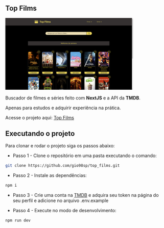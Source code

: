## Top Films

<img src='./public/screenshot.png' self='center' width='400'><br />

Buscador de filmes e séries feito com **NextJS** e a API da **TMDB**.

Apenas para estudos e adquirir experiência na prática.

Acesse o projeto aqui: [Top Films](https://top-films-gio98sp.vercel.app/)

## Executando o projeto

Para clonar e rodar o projeto siga os passos abaixo:

- Passo 1 - Clone o repositório em uma pasta executando o comando:

```bash
git clone https://github.com/gio98sp/top_films.git
```

- Passo 2 - Instale as dependências:

```bash
npm i
```

- Passo 3 - Crie uma conta na [TMDB](https://www.themoviedb.org) e adquira seu token na página do seu perfil e adicione no arquivo .env.example


- Passo 4 - Execute no modo de desenvolvimento:

```bash
npm run dev
```